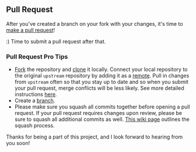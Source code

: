 ## Pull Request

After you've created a branch on your fork with your changes, it's time to [make a pull request][pr-link]!

:) Time to submit a pull request after that.

### Pull Request Pro Tips

* [Fork][fork-link] the repository and [clone][clone-link] it locally.
Connect your local repository to the original `upstream` repository by adding it as a [remote][remote-link].
Pull in changes from `upstream` often so that you stay up to date and so when you submit your pull request,
merge conflicts will be less likely. See more detailed instructions [here][syncing-link].
* Create a [branch][branch-link].
* Please make sure you squash all commits together before opening a pull request. If your pull request requires changes upon review, please be sure to squash all additional commits as well. [This wiki page][squash-link] outlines the squash process.


Thanks for being a part of this project, and I look forward to hearing from you soon! 

[branch-link]: <http://guides.github.com/introduction/flow/>
[clone-link]: <https://help.github.com/articles/cloning-a-repository/>
[fork-link]: <http://guides.github.com/activities/forking/>
[pr-link]: <https://help.github.com/articles/creating-a-pull-request/>
[remote-link]: <https://help.github.com/articles/configuring-a-remote-for-a-fork/>
[syncing-link]: <https://help.github.com/articles/syncing-a-fork>
[squash-link]: <https://github.com/todotxt/todo.txt-android/wiki/Squash-All-Commits-Related-to-a-Single-Issue-into-a-Single-Commit>